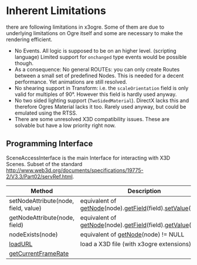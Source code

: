 Inherent Limitations
==============
there are following limitations in x3ogre. Some of them are due to underlying limitations on Ogre itself and some are necessary to make the rendering efficient.

* No Events. All logic is supposed to be on an higher level. (scripting language) Limited support for `onchanged` type events would be possible though.
* As a consequence: No general ROUTEs: you can only create Routes between a small set of predefined Nodes. This is needed for a decent performance. Yet animations are still resolved.
* No shearing support in Transform: i.e. the `scaleOrientation` field is only valid for multiples of 90°. However this field is hardly used anyway.
* No two sided lighting support (`TwoSidedMaterial`). DirectX lacks this and therefore Ogres Material lacks it too. Rarely used anyway, but could be emulated using the RTSS.
* There are some unresolved X3D compatibility issues. These are solvable but have a low priority right now.

Programming Interface
----------

SceneAccessInterface is the main Interface for interacting with X3D Scenes. Subset of the standard http://www.web3d.org/documents/specifications/19775-2/V3.3/Part02/servRef.html.

| Method | Description |
|--------|-------------|
| setNodeAttribute(node, field, value) | equivalent of [getNode][node](node).[getField][field](field).[setValue](http://www.web3d.org/documents/specifications/19775-2/V3.3/Part02/servRef.html#setValue)(value) |
| getNodeAttribute(node, field) | equivalent of [getNode][node](node).[getField][field](field).[getValue](http://www.web3d.org/documents/specifications/19775-2/V3.3/Part02/servRef.html#getValue)(value) |
| nodeExists(node) | equivalent of [getNode][node](node) != NULL |
| [loadURL](http://www.web3d.org/documents/specifications/19775-2/V3.3/Part02/servRef.html#loadURL) | load a X3D file (with x3ogre extensions) |
| [getCurrentFrameRate](http://www.web3d.org/documents/specifications/19775-2/V3.3/Part02/servRef.html#getCurrentFrameRate) ||

[node]: http://www.web3d.org/documents/specifications/19775-2/V3.3/Part02/servRef.html#getNode
[field]: http://www.web3d.org/documents/specifications/19775-2/V3.3/Part02/servRef.html#getField